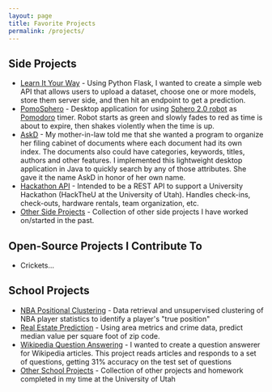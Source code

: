 ```yaml
---
layout: page
title: Favorite Projects
permalink: /projects/
---
```

## Side Projects
- [Learn It Your Way](https://github.com/tbarlow12/Learn-It-Your-Way) - Using Python Flask, I wanted to create a simple web API that allows users to upload a dataset, choose one or more models, store them server side, and then hit an endpoint to get a prediction.
- [PomoSphero](https://github.com/tbarlow12/Side-Projects/tree/master/SpheroProject) - Desktop application for using [Sphero 2.0 robot](https://www.pcworld.com/article/2047002/review-sphero-2-0-is-a-brighter-faster-smartphone-controlled-ball-of-fun.html) as [Pomodoro](https://en.wikipedia.org/wiki/Pomodoro_Technique) timer. Robot starts as green and slowly fades to red as time is about to expire, then shakes violently when the time is up.
- [AskD](https://github.com/tbarlow12/Side-Projects/tree/master/AskD) -   My mother-in-law told me that she wanted a program to organize her filing cabinet of documents where each document had its own index. The documents also could have categories, keywords, titles, authors and other features. I implemented this lightweight desktop application in Java to quickly search by any of those attributes. She gave it the name AskD in honor of her own name.
- [Hackathon API](https://github.com/tbarlow12/HackTheUApi) - Intended to be a REST API to support a University Hackathon (HackTheU at the University of Utah). Handles check-ins, check-outs, hardware rentals, team organization, etc.
- [Other Side Projects](https://github.com/tbarlow12/Side-Projects) - Collection of other side projects I have worked on/started in the past.

## Open-Source Projects I Contribute To
- Crickets...

## School Projects
- [NBA Positional Clustering](https://github.com/tbarlow12/NBA-Positional-Clustering) - Data retrieval and unsupervised clustering of NBA player statistics to identify a player's "true position"
- [Real Estate Prediction](https://github.com/tbarlow12/Real-Estate-Prediction) - Using area metrics and crime data, predict median value per square foot of zip code.
- [Wikipedia Question Answering](https://github.com/tbarlow12/WikipediaQuestionAnswering) - I wanted to create a question answerer for Wikipedia articles. This project reads articles and responds to a set of questions, getting 31% accuracy on the test set of questions
- [Other School Projects](https://github.com/tbarlow12/School-Projects) - Collection of other projects and homework completed in my time at the University of Utah
